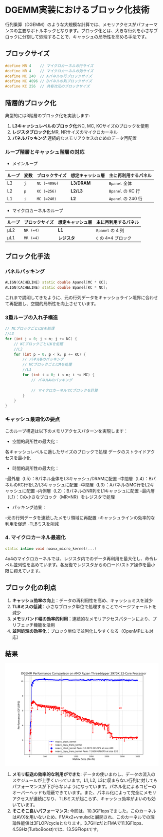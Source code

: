 # DGEMM実装におけるブロック化技術

行列乗算（DGEMM）のような大規模な計算では、メモリアクセスがパフォーマンスの主要なボトルネックとなります。ブロック化とは、大きな行列を小さなブロックに分割して処理することで、キャッシュの局所性を高める手法です。

## ブロックサイズ

```cpp
#define MR 4    // マイクロカーネルの行サイズ
#define NR 4    // マイクロカーネルの列サイズ
#define MC 240  // Aパネルの行ブロックサイズ
#define NC 4096 // Bパネルの列ブロックサイズ
#define KC 256  // 共有次元のブロックサイズ
```

## 階層的ブロック化

典型的には3階層のブロック化を実装します:

1. **L3キャッシュレベルのブロック化**:NC, MC, KCサイズのブロックを使用
2. **レジスタブロック化**:MR, NRサイズのマイクロカーネル
3. **パネルパッキング**:連続的なメモリアクセスのためのデータ再配置

### ループ階層とキャッシュ階層の対応

* メインループ
  
| ループ | 変数 | ブロックサイズ | 想定キャッシュ層 | 主に再利用するパネル |
|-------|------|--------------|----------------|-------------------|
| L3    | `j` | `NC (=4096)` | **L3/DRAM**    | `Bpanel` 全体     |
| L2    | `p` | `KC (=256)`  | **L2/L3**      | `Bpanel` の KC 行  |
| L1    | `i` | `MC (=240)`  | **L2**         | `Apanel` の 240 行 |

* マイクロカーネルのループ
  
| ループ |  ブロックサイズ | 想定キャッシュ層 | 主に再利用するパネル |
|--------|--------------|----------------|-------------------|
| μL2    | `NR (=4)`    | **L1**         | `Bpanel` の 4 列   |
| μL1    | `MR (=4)`    | **レジスタ**    | `C` の 4×4 ブロック |


## ブロック化手法

### パネルパッキング

```cpp
ALIGN(CACHELINE) static double Apanel[MC * KC];
ALIGN(CACHELINE) static double Bpanel[KC * NC];
```

これまで説明してきたように、元の行列データをキャッシュライン境界に合わせて再配置し、空間的局所性を向上させています。

### 3重ループの入れ子構造

```cpp
// NCブロックごとにNを処理
//L3
for (int j = 0; j < n; j += NC) {
    // KCブロックごとにKを処理
    //L2
    for (int p = 0; p < k; p += KC) {
        // パネルBのパッキング
        // MCブロックごとにMを処理
        //L1
        for (int i = 0; i < m; i += MC) {
            // パネルAのパッキング
            
            // マイクロカーネルでCブロックを計算
        }
    }
}
```

### キャッシュ最適化の要点
このループ構造は以下のメモリアクセスパターンを実現します：

* 空間的局所性の最大化：

各キャッシュレベルに適したサイズのブロックで処理
データのストライドアクセスを最小化


* 時間的局所性の最大化：

-最外層（L5）：Bパネル全体をL3キャッシュ/DRAMに配置
-中間層（L4）：BパネルのKC行をL2/L3キャッシュに配置
-中間層（L3）：AパネルのMC行をL2キャッシュに配置
-内側層（L2）：BパネルのNR列をL1キャッシュに配置
-最内層（L1）：Cの小さなブロック（MR×NR）をレジスタで処理


* パッキング効果：

-元の行列データを連続したメモリ領域に再配置
-キャッシュラインの効率的な利用を促進
-TLBミスを削減

### 4. マイクロカーネル最適化

```cpp
static inline void noavx_micro_kernel(...)
```

4x4のマイクロカーネルでは、レジスタ内でのデータ再利用を最大化し、命令レベル並列性を高めています。各反復でレジスタからのロード/ストア操作を最小限に抑えています。

## ブロック化の利点

1. **キャッシュ効率の向上**：データの再利用性を高め、キャッシュミスを減少
2. **TLBミスの低減**：小さなブロック単位で処理することでページフォールトを減少
3. **メモリバンド幅の効率的利用**：連続的なメモリアクセスパターンにより、プリフェッチ機能を活用
4. **並列処理の効率化**：ブロック単位で並列化しやすくなる（OpenMPにも対応）

## 結果
![DGEMM ベンチマークプロット](15/dgemm_benchmark_comparison_plot.png)

1. **メモリ転送の効率的な利用ができた**: データの使いまわし、データの流入のスケジュールが上手くいっています。L1, L2, L3に収まらない行列に対してもパフォーマンスが下がらないようになっています。パネル化によるコピーのオーバーヘッドも隠蔽できています。また、パネル化によって完全にメモリアクセスが連続になり、TLBミスが起こらず、キャッシュ効率がよいのも効いています。
2. **そこそこ良いパフォーマンス**: 今回は、10.3GFlopsでました。このカーネルはAVXを用いないため、FMAx2+vmulsdと展開され、このカーネルでの理論性能値は3FLOP/cycleとなります。3.7GHzだとFMAで11.1GFlops、4.5GHz(TurboBoost)では、13.5GFlopsです。
